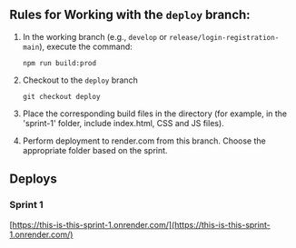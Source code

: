 ## Rules for Working with the `deploy` branch:

1. In the working branch (e.g., `develop` or `release/login-registration-main`), execute the command:
   ```
   npm run build:prod
   ```
2. Checkout to the `deploy` branch
   ```
   git checkout deploy
   ```
3. Place the corresponding build files in the directory (for example, in the 'sprint-1' folder, include index.html, CSS and JS files).

4. Perform deployment to render.com from this branch. Choose the appropriate folder based on the sprint.

## Deploys

### Sprint 1

[https://this-is-this-sprint-1.onrender.com/](https://this-is-this-sprint-1.onrender.com/)
